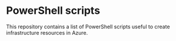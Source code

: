 # PowerShell scripts
This repository contains a list of PowerShell scripts useful to create infrastructure resources in Azure.
